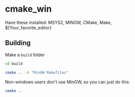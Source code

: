 # cmake_win

Have these installed: MSYS2, MINGW, CMake, Make, ${Your_favorite_editor}

## Building

Make a `build` folder

```sh
cd build
```

```sh
cmake .. -G "MinGW Makefiles"
```

Non-windows users don't use MinGW, so you can just do this:

```sh
cmake ..
```
